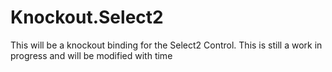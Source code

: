 Knockout.Select2
================

This will be a knockout binding for the Select2 Control. This is still a work in progress and will be modified with time

